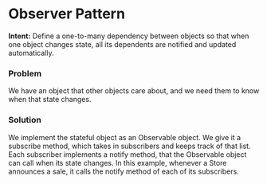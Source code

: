 # Observer Pattern
**Intent:** Define a one-to-many dependency between objects so that when one object changes state, all its dependents are notified and updated automatically. 

### Problem
We have an object that other objects care about, and we need them to know when that state changes.

### Solution
We implement the stateful object as an Observable object. We give it a subscribe method, which takes in subscribers and keeps track of that list. Each subscriber implements a notify method, that the Observable object can call when its state changes. In this example, whenever a Store announces a sale, it calls the notify method of each of its subscribers.